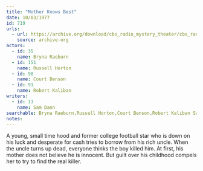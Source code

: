 ```yaml
---
title: "Mother Knows Best"
date: 10/03/1977
id: 719
urls: 
  - url: https://archive.org/download/cbs_radio_mystery_theater/cbs_radio_mystery_theater-0701-0750.zip/cbs_radio_mystery_theater-0701-0750%2Fcbsrmt_0719_mother_knows_best.mp3
    source: archive-org
actors:  
  - id: 35
    name: Bryna Raeburn  
  - id: 151
    name: Russell Horton  
  - id: 90
    name: Court Benson  
  - id: 91
    name: Robert Kaliban
writers:  
  - id: 13
    name: Sam Dann
searchable: Bryna Raeburn,Russell Horton,Court Benson,Robert Kaliban Sam Dann
notes:  
---
```

A young, small time hood and former college football star who is down on his luck and desperate for cash tries to borrow from his rich uncle. When the uncle turns up dead, everyone thinks the boy killed him. At first, his mother does not believe he is innocent. But guilt over his childhood compels her to try to find the real killer.